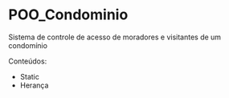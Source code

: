 # POO_Condominio
Sistema de controle de acesso de moradores e visitantes de um condomínio

Conteúdos:
- Static
- Herança
